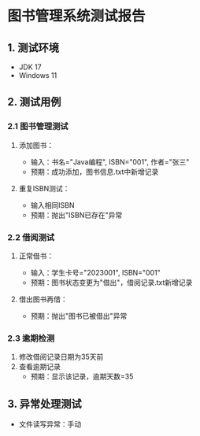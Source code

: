 # 图书管理系统测试报告

## 1. 测试环境
- JDK 17
- Windows 11

## 2. 测试用例

### 2.1 图书管理测试
1. 添加图书：
   - 输入：书名="Java编程", ISBN="001", 作者="张三"
   - 预期：成功添加，图书信息.txt中新增记录

2. 重复ISBN测试：
   - 输入相同ISBN
   - 预期：抛出"ISBN已存在"异常

### 2.2 借阅测试
1. 正常借书：
   - 输入：学生卡号="2023001", ISBN="001"
   - 预期：图书状态变更为"借出"，借阅记录.txt新增记录

2. 借出图书再借：
   - 预期：抛出"图书已被借出"异常

### 2.3 逾期检测
1. 修改借阅记录日期为35天前
2. 查看逾期记录
   - 预期：显示该记录，逾期天数=35

## 3. 异常处理测试
- 文件读写异常：手动